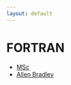 ```yaml
---
layout: default
---
```

# FORTRAN
* [MSc](/assignments/MSc.html)
* [Allen Bradley](/assignments/Allen%20Bradley.html)
